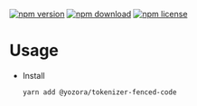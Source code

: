 [![npm version](https://img.shields.io/npm/v/@yozora/tokenizer-fenced-code.svg)](https://www.npmjs.com/package/@yozora/tokenizer-fenced-code)
[![npm download](https://img.shields.io/npm/dm/@yozora/tokenizer-fenced-code.svg)](https://www.npmjs.com/package/@yozora/tokenizer-fenced-code)
[![npm license](https://img.shields.io/npm/l/@yozora/tokenizer-fenced-code.svg)](https://www.npmjs.com/package/@yozora/tokenizer-fenced-code)


# Usage

  * Install
    ```console
    yarn add @yozora/tokenizer-fenced-code
    ```
